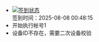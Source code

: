 - [![签到状态](https://github.com/womade/Cloud189-Actions/actions/workflows/main.yml/badge.svg?branch=main)](https://github.com/womade/Cloud189-Actions/actions/workflows/main.yml) <br> 签到时间：2025-08-08 00:48:15
- 开始执行帐号1
- 设备ID不存在，需要二次设备校验
